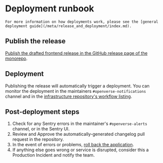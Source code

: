 # Deployment runbook

```{tip}
For more information on how deployments work, please see the [general deployment guide](/meta/release_and_deployment/index.md).
```

## Publish the release

[Publish the drafted frontend release in the GitHub release page of the monorepo](/meta/release_and_deployment/index.md#how-to-publish-a-release).

## Deployment

Publishing the release will automatically trigger a deployment. You can monitor
the deployment in the maintainers `#openverse-notifications` channel and in the
[infrastructure repository's workflow listing](https://github.com/WordPress/openverse-infrastructure/actions).

## Post-deployment steps

1. Check for any Sentry errors in the maintainer's `#openverse-alerts` channel,
   or in the Sentry UI.
1. Review and Approve the automatically-generated changelog pull request in the
   repository.
1. In the event of errors or problems,
   [roll back the application](/meta/release_and_deployment/index.md#force-a-deployment-to-a-specific-version-roll-back-redeploy-re-run-etc).
1. If anything else goes wrong or service is disrupted, consider this a
   Production Incident and notify the team.

